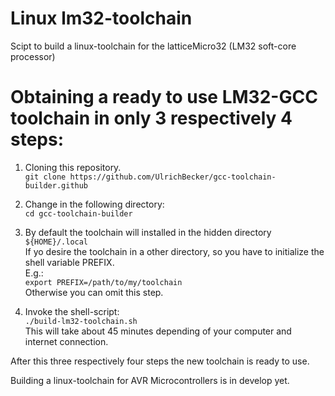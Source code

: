 # Linux lm32-toolchain
Scipt to build a linux-toolchain for the latticeMicro32 (LM32 soft-core processor)

# Obtaining a ready to use LM32-GCC toolchain in only 3 respectively 4 steps:

1) Cloning this repository.<br/>
```git clone https://github.com/UlrichBecker/gcc-toolchain-builder.github```

2) Change in the following directory:<br/>
```cd gcc-toolchain-builder```

3) By default the toolchain will installed in the hidden directory<br/>
```${HOME}/.local```<br/>
If yo desire the toolchain in a other directory, so you have to initialize the shell variable PREFIX.<br/>
E.g.:<br/>
```export PREFIX=/path/to/my/toolchain```<br/>
Otherwise you can omit this step.

4) Invoke the shell-script:<br/>
```./build-lm32-toolchain.sh```<br/>
This will take about 45 minutes depending of your computer and internet connection.

After this three respectively four steps the new toolchain is ready to use.

Building a linux-toolchain for AVR Microcontrollers is in develop yet.
